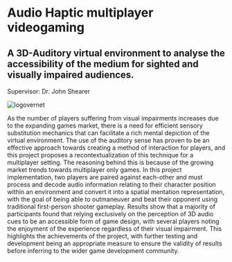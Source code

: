 # Audio Haptic multiplayer videogaming 
## A 3D-Auditory virtual environment to analyse the accessibility of the medium for sighted and visually impaired audiences.

Supervisor: Dr. John Shearer

![logovernet](https://codeandsound.files.wordpress.com/2015/04/hrtf_panner.png)

As the number of players suffering from visual impairments increases due to the expanding games market, there is a need for efficient sensory substitution mechanics that can facilitate a rich mental depiction of the virtual environment. The use of the auditory sense has proven to be an effective approach towards creating a method of interaction for players, and this project proposes a recontextualization of this technique for a multiplayer setting. The reasoning behind this is because of the growing market trends towards multiplayer only games. 
In this project implementation, two players are paired against each-other and must process and decode audio information relating to their character position within an environment and convert it into a spatial mentation representation, with the goal of being able to outmaneuver and beat their opponent using traditional first-person shooter gameplay. Results show that a majority of participants found that relying exclusively on the perception of 3D audio cues to be an accessible form of game design, with several players noting the enjoyment of the experience regardless of their visual impairment. This highlights the achievements of the project, with further testing and development being an appropriate measure to ensure the validity of results before inferring to the wider game development community.
